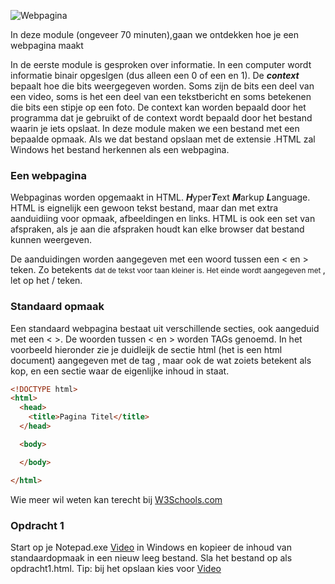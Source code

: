 ![Webpagina](https://cmd.camp/wp-content/uploads/2020/04/Screenshot-2018-11-07-at-10.59.37.png)

In deze module (ongeveer 70 minuten),gaan we ontdekken hoe je een webpagina maakt

In de eerste module is gesproken over informatie. In een computer wordt informatie binair opgeslgen (dus alleen een 0 of een en 1). De ***context*** bepaalt hoe die bits weergegeven worden. Soms zijn de bits een deel van een video, soms is het een deel van een tekstbericht en soms betekenen die bits een stipje op een foto. De context kan worden bepaald door het programma dat je gebruikt of de context wordt bepaald door het bestand waarin je iets opslaat. In deze module maken we een bestand met een bepaalde opmaak. Als we dat bestand opslaan met de extensie .HTML zal Windows het bestand herkennen als een webpagina. 


### Een webpagina 
Webpaginas worden opgemaakt in HTML. ***H***yper***T***ext ***M***arkup ***L***anguage. HTML is eignelijk een gewoon tekst bestand, maar dan met extra aanduidiing voor opmaak, afbeeldingen en links. HTML is ook een set van afspraken, als je aan die afspraken houdt kan elke browser dat bestand kunnen weergeven.

De aanduidingen worden aangegeven met een woord tussen een < en > teken. Zo betekents <small> dat de tekst voor taan kleiner is. Het einde wordt aangegeven met </small>, let op het / teken. 

### Standaard opmaak
Een standaard webpagina bestaat uit verschillende secties, ook aangeduid met een < >. De woorden tussen < en > worden TAGs genoemd. In het voorbeeld hieronder zie je duidleijk de sectie html (het is een html document) aangegeven met de tag <HTML>, maar ook de <head> wat zoiets betekent als kop, en een sectie <body> waar de eigenlijke inhoud in staat.
  
```html
<!DOCTYPE html>
<html>
  <head>
    <title>Pagina Titel</title>
  </head>

  <body>

  </body>

</html> 
```
Wie meer wil weten kan terecht bij [W3Schools.com](https://www.w3schools.com/html/default.asp)
  
  
### Opdracht 1
Start op je Notepad.exe [Video](https://www.youtube.com/watch?v=RgL4mq53IAc) in Windows en kopieer de inhoud van standaardopmaak in een nieuw leeg bestand. Sla het bestand op als opdracht1.html. Tip:  bij het opslaan kies voor [Video](https://www.youtube.com/watch?v=xqMKHHj6cdQ)
  
  
  
  

